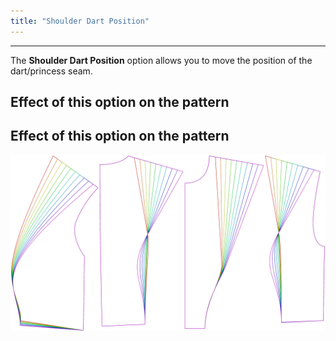 ```yaml
---
title: "Shoulder Dart Position"
---
```


***

The **Shoulder Dart Position** option allows you to move the position of the dart/princess seam.

## Effect of this option on the pattern

## Effect of this option on the pattern

![This image shows the effect of this option by superimposing several variants that have a different value for this option](noble_shoulderdartposition_sample.svg "Effect of this option on the pattern")
